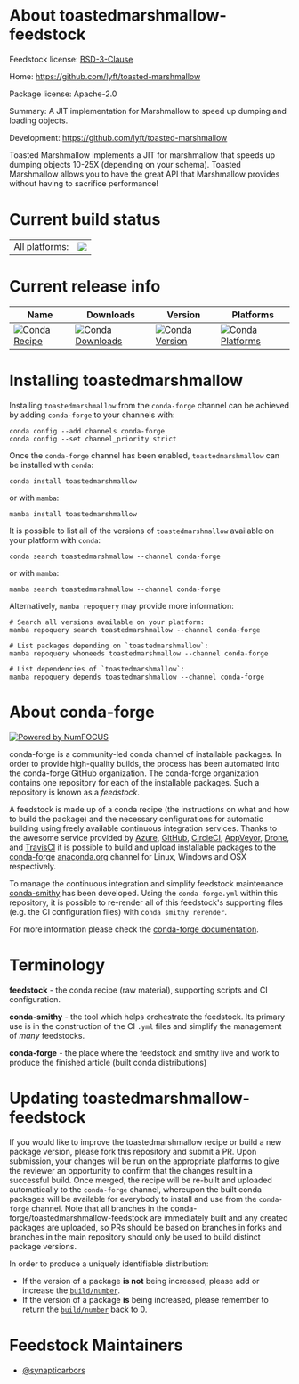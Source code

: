 About toastedmarshmallow-feedstock
==================================

Feedstock license: [BSD-3-Clause](https://github.com/conda-forge/toastedmarshmallow-feedstock/blob/main/LICENSE.txt)

Home: https://github.com/lyft/toasted-marshmallow

Package license: Apache-2.0

Summary: A JIT implementation for Marshmallow to speed up dumping and loading objects.

Development: https://github.com/lyft/toasted-marshmallow

Toasted Marshmallow implements a JIT for marshmallow that speeds up
dumping objects 10-25X (depending on your schema). Toasted Marshmallow
allows you to have the great API that Marshmallow provides without having
to sacrifice performance!


Current build status
====================


<table><tr><td>All platforms:</td>
    <td>
      <a href="https://dev.azure.com/conda-forge/feedstock-builds/_build/latest?definitionId=5015&branchName=main">
        <img src="https://dev.azure.com/conda-forge/feedstock-builds/_apis/build/status/toastedmarshmallow-feedstock?branchName=main">
      </a>
    </td>
  </tr>
</table>

Current release info
====================

| Name | Downloads | Version | Platforms |
| --- | --- | --- | --- |
| [![Conda Recipe](https://img.shields.io/badge/recipe-toastedmarshmallow-green.svg)](https://anaconda.org/conda-forge/toastedmarshmallow) | [![Conda Downloads](https://img.shields.io/conda/dn/conda-forge/toastedmarshmallow.svg)](https://anaconda.org/conda-forge/toastedmarshmallow) | [![Conda Version](https://img.shields.io/conda/vn/conda-forge/toastedmarshmallow.svg)](https://anaconda.org/conda-forge/toastedmarshmallow) | [![Conda Platforms](https://img.shields.io/conda/pn/conda-forge/toastedmarshmallow.svg)](https://anaconda.org/conda-forge/toastedmarshmallow) |

Installing toastedmarshmallow
=============================

Installing `toastedmarshmallow` from the `conda-forge` channel can be achieved by adding `conda-forge` to your channels with:

```
conda config --add channels conda-forge
conda config --set channel_priority strict
```

Once the `conda-forge` channel has been enabled, `toastedmarshmallow` can be installed with `conda`:

```
conda install toastedmarshmallow
```

or with `mamba`:

```
mamba install toastedmarshmallow
```

It is possible to list all of the versions of `toastedmarshmallow` available on your platform with `conda`:

```
conda search toastedmarshmallow --channel conda-forge
```

or with `mamba`:

```
mamba search toastedmarshmallow --channel conda-forge
```

Alternatively, `mamba repoquery` may provide more information:

```
# Search all versions available on your platform:
mamba repoquery search toastedmarshmallow --channel conda-forge

# List packages depending on `toastedmarshmallow`:
mamba repoquery whoneeds toastedmarshmallow --channel conda-forge

# List dependencies of `toastedmarshmallow`:
mamba repoquery depends toastedmarshmallow --channel conda-forge
```


About conda-forge
=================

[![Powered by
NumFOCUS](https://img.shields.io/badge/powered%20by-NumFOCUS-orange.svg?style=flat&colorA=E1523D&colorB=007D8A)](https://numfocus.org)

conda-forge is a community-led conda channel of installable packages.
In order to provide high-quality builds, the process has been automated into the
conda-forge GitHub organization. The conda-forge organization contains one repository
for each of the installable packages. Such a repository is known as a *feedstock*.

A feedstock is made up of a conda recipe (the instructions on what and how to build
the package) and the necessary configurations for automatic building using freely
available continuous integration services. Thanks to the awesome service provided by
[Azure](https://azure.microsoft.com/en-us/services/devops/), [GitHub](https://github.com/),
[CircleCI](https://circleci.com/), [AppVeyor](https://www.appveyor.com/),
[Drone](https://cloud.drone.io/welcome), and [TravisCI](https://travis-ci.com/)
it is possible to build and upload installable packages to the
[conda-forge](https://anaconda.org/conda-forge) [anaconda.org](https://anaconda.org/)
channel for Linux, Windows and OSX respectively.

To manage the continuous integration and simplify feedstock maintenance
[conda-smithy](https://github.com/conda-forge/conda-smithy) has been developed.
Using the ``conda-forge.yml`` within this repository, it is possible to re-render all of
this feedstock's supporting files (e.g. the CI configuration files) with ``conda smithy rerender``.

For more information please check the [conda-forge documentation](https://conda-forge.org/docs/).

Terminology
===========

**feedstock** - the conda recipe (raw material), supporting scripts and CI configuration.

**conda-smithy** - the tool which helps orchestrate the feedstock.
                   Its primary use is in the construction of the CI ``.yml`` files
                   and simplify the management of *many* feedstocks.

**conda-forge** - the place where the feedstock and smithy live and work to
                  produce the finished article (built conda distributions)


Updating toastedmarshmallow-feedstock
=====================================

If you would like to improve the toastedmarshmallow recipe or build a new
package version, please fork this repository and submit a PR. Upon submission,
your changes will be run on the appropriate platforms to give the reviewer an
opportunity to confirm that the changes result in a successful build. Once
merged, the recipe will be re-built and uploaded automatically to the
`conda-forge` channel, whereupon the built conda packages will be available for
everybody to install and use from the `conda-forge` channel.
Note that all branches in the conda-forge/toastedmarshmallow-feedstock are
immediately built and any created packages are uploaded, so PRs should be based
on branches in forks and branches in the main repository should only be used to
build distinct package versions.

In order to produce a uniquely identifiable distribution:
 * If the version of a package **is not** being increased, please add or increase
   the [``build/number``](https://docs.conda.io/projects/conda-build/en/latest/resources/define-metadata.html#build-number-and-string).
 * If the version of a package **is** being increased, please remember to return
   the [``build/number``](https://docs.conda.io/projects/conda-build/en/latest/resources/define-metadata.html#build-number-and-string)
   back to 0.

Feedstock Maintainers
=====================

* [@synapticarbors](https://github.com/synapticarbors/)

